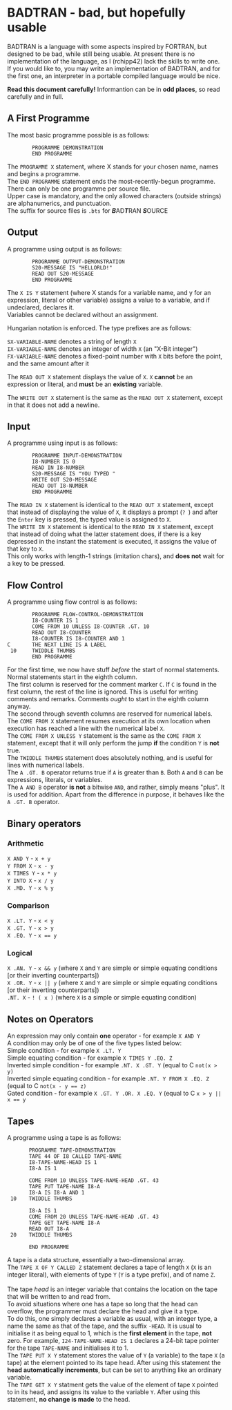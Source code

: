 # BADTRAN - bad, but hopefully usable

BADTRAN is a language with some aspects inspired by FORTRAN, but designed to be bad, while still being usable.
At present there is no implementation of the language, as I (rchipp42) lack the skills to write one. If you would like to, you may write an implementation of BADTRAN, and for the first one, an interpreter in a portable compiled language would be nice.

__Read this document carefully!__ Informantion can be in __odd places__, so read carefully and in full.

## A First Programme
The most basic programme possible is as follows:
```
        PROGRAMME DEMONSTRATION
        END PROGRAMME
```
The ```PROGRAMME X``` statement, where X stands for your chosen name, names and begins a programme. <br/>
The ```END PROGRAMME``` statement ends the most-recently-begun programme. <br/>
There can only be one programme per source file. <br/>
Upper case is mandatory, and the only allowed characters (outside strings) are alphanumerics, and punctuation. <br/>
The suffix for source files is ```.bts``` for ***B***AD***T***RAN ***S***OURCE

## Output
A programme using output is as follows:
```
        PROGRAMME OUTPUT-DEMONSTRATION
        S20-MESSAGE IS "HELLORLD!"
        READ OUT S20-MESSAGE
        END PROGRAMME
```
The ```X IS Y``` statement (where X stands for a variable name, and y for an expression, literal or other variable) assigns a value to a variable, and if undeclared, declares it. <br/>
Variables cannot be declared without an assignment. <br/>

Hungarian notation is enforced. The type prefixes are as follows: <br/>

```SX-VARIABLE-NAME``` denotes a string of length ```X``` <br/>
```IX-VARIABLE-NAME``` denotes an integer of width ```X``` (an "X-Bit integer") <br/>
```FX-VARIABLE-NAME``` denotes a fixed-point number with ```X``` bits before the point, and the same amount after it <br/>

The ```READ OUT X``` statement displays the value of ```X```. ```X``` __cannot__ be an expression or literal, and __must__ be an __existing__ variable. <br/>

The ```WRITE OUT X``` statement is the same as the ```READ OUT X``` statement, except in that it does not add a newline.

## Input
A programme using input is as follows:
```
        PROGRAMME INPUT-DEMONSTRATION
        I8-NUMBER IS 0
        READ IN I8-NUMBER
        S20-MESSAGE IS "YOU TYPED "
        WRITE OUT S20-MESSAGE
        READ OUT I8-NUMBER
        END PROGRAMME
```
The ```READ IN X``` statement is identical to the ```READ OUT X``` statement, except that instead of displaying the value of ```X```, it displays a prompt (```? ```) and after the ```Enter``` key is pressed, the typed value is assigned to ```X```. <br/>
The ```WRITE IN X``` statement is identical to the ```READ IN X``` statement, except that instead of doing what the latter statement does, if there is a key depressed in the instant the statement is executed, it assigns the value of that key to ```X```. <br/>
This only works with length-1 strings (imitation chars), and __does not__ wait for a key to be pressed. <br/>

## Flow Control
A  programme using flow control is as follows:
```
        PROGRAMME FLOW-CONTROL-DEMONSTRATION
        I8-COUNTER IS 1  
        COME FROM 10 UNLESS I8-COUNTER .GT. 10
        READ OUT I8-COUNTER
        I8-COUNTER IS I8-COUNTER AND 1
C       THE NEXT LINE IS A LABEL
 10     TWIDDLE THUMBS
        END PROGRAMME
```
For the first time, we now have stuff *before* the start of normal statements. <br/>
Normal statements start in the eighth column. <br/>
The first column is reserved for the comment marker ```C```. If ```C``` is found in the  first column, the rest of the line is ignored. This is useful for writing comments and remarks. Comments *ought* to start in the eighth column anyway. <br/>
The second through seventh columns are reserved for numerical labels. <br/>
The ```COME FROM X``` statement resumes execution at its own location when execution has reached a line with the numerical label ```X```. <br/>
The ```COME FROM X UNLESS Y``` statement is the same as the ```COME FROM X``` statement, except that it will only perform the jump __if__ the condition ```Y``` is __not__ true. <br/>
The ```TWIDDLE THUMBS``` statement does absolutely nothing, and is useful for lines with numerical labels. <br/>
The ```A .GT. B``` operator returns true if ```A``` is greater than ```B```. Both ```A``` and ```B``` can be expressions, literals, or variables. <br/>
The ```A AND B``` operator __is not__ a bitwise ```AND```, and rather, simply means "plus". It is used for addition. Apart from the difference in purpose, it behaves like the ```A .GT. B```  operator.

## Binary operators
### Arithmetic
```X AND Y``` - ```x + y``` <br/>
```Y FROM X``` - ```x - y``` <br/>
```X TIMES Y``` - ```x * y``` <br/>
```Y INTO X``` - ```x / y``` <br/>
```X .MD. Y``` - ```x % y``` <br/>
### Comparison 
```X .LT. Y``` - ```x < y``` <br/>
```X .GT. Y``` - ```x > y``` <br/>
```X .EQ. Y``` - ```x == y``` <br/>
### Logical
```X .AN. Y``` - ```x && y``` (where ```X``` and ```Y``` are simple or simple equating conditions [or their inverting counterparts]) <br/>
```X .OR. Y``` - ```x || y``` (where ```X``` and ```Y``` are simple or simple equating conditions [or their inverting counterparts]) <br/>
```.NT. X``` - ```! ( x )``` (where ```X``` is a simple or simple equating condition)

## Notes on Operators
An expression may only contain __one__ operator - for example ```X AND Y``` <br/>
A condition may only be of one of the five types listed below:  <br/>
Simple condition - for example ```X .LT. Y``` <br/>
Simple equating condition - for example ```X TIMES Y .EQ. Z``` <br/>
Inverted simple condition - for example ```.NT. X .GT. Y``` (equal to C ```not(x > y)``` <br/>
Inverted simple equating condition - for example ```.NT. Y FROM X .EQ. Z``` (equal to C ```not(x - y == z)``` <br/>
Gated condition - for example ```X .GT. Y .OR. X .EQ. Y``` (equal to C ```x > y || x == y``` <br/>

## Tapes
A programme using a tape is as follows:
```
       PROGRAMME TAPE-DEMONSTRATION
       TAPE 44 OF I8 CALLED TAPE-NAME
       I8-TAPE-NAME-HEAD IS 1
       I8-A IS 1
       
       COME FROM 10 UNLESS TAPE-NAME-HEAD .GT. 43
       TAPE PUT TAPE-NAME I8-A
       I8-A IS I8-A AND 1
 10    TWIDDLE THUMBS
       
       I8-A IS 1
       COME FROM 20 UNLESS TAPE-NAME-HEAD .GT. 43
       TAPE GET TAPE-NAME I8-A
       READ OUT I8-A	   
 20    TWIDDLE THUMBS
       
       END PROGRAMME
```

A tape is a data structure, essentially a two-dimensional array. <br/>
The ```TAPE X OF Y CALLED Z``` statement declares a tape of length ```X``` (```X``` is an integer literal), with elements of type ```Y``` (```Y``` is a type prefix), and of name ```Z```. <br/>
 <br/>
 The tape *head* is an integer variable that contains the location on the tape that will be written to and read from. <br/>
 To avoid situations where one has a tape so long that the head can overflow, the programmer must declare the head and give it a type. <br/>
 To do this, one simply declares a variable as usual, with an integer type, a name the same as that of the tape, and the suffix ```-HEAD```. It is usual to initialise it as being equal to 1, which is the __first element__ in the tape, __not__ zero. For example, ```I24-TAPE-NAME-HEAD IS 1``` declares a 24-bit tape pointer for the tape ```TAPE-NAME``` and initialises it to 1. <br/>
 The ```TAPE PUT X Y``` statement stores  the value of ```Y``` (a variable) to the tape ```X``` (a tape) at the element pointed to its tape head. After using this statement the __head automatically increments__, but can be set to anything like an ordinary variable. <br/>
The ```TAPE GET X Y``` statment gets the value of the element of tape ```X``` pointed to in its head, and assigns its value to the variable ```Y```. After using this statement, __no change is made__ to the head.
